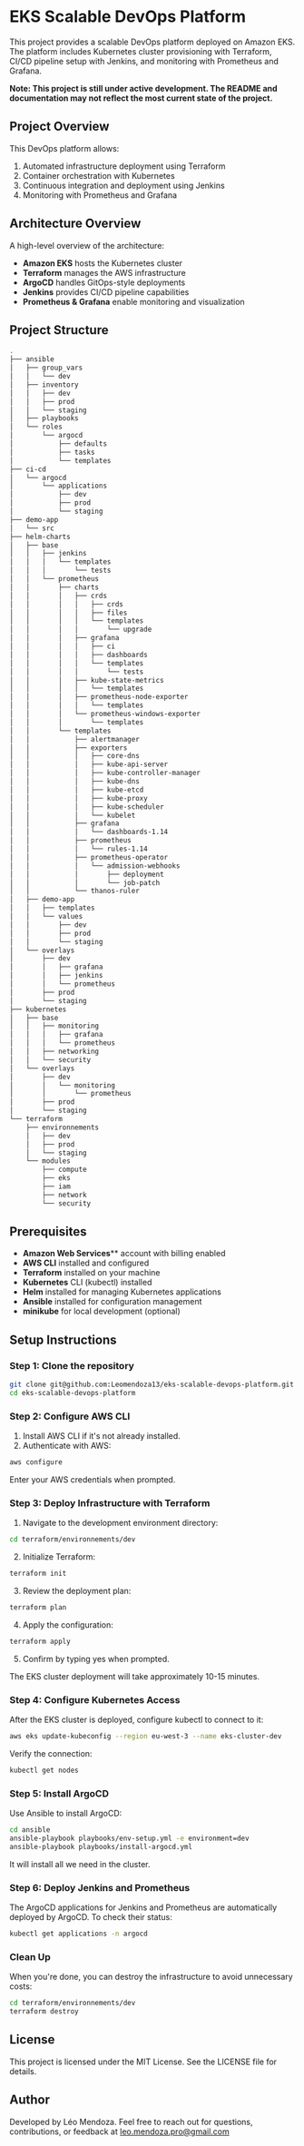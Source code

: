 # EKS Scalable DevOps Platform

This project provides a scalable DevOps platform deployed on Amazon EKS. The platform includes Kubernetes cluster provisioning with Terraform, CI/CD pipeline setup with Jenkins, and monitoring with Prometheus and Grafana.

**Note: This project is still under active development. The README and documentation may not reflect the most current state of the project.**

## Project Overview

This DevOps platform allows:

1. Automated infrastructure deployment using Terraform
2. Container orchestration with Kubernetes
3. Continuous integration and deployment using Jenkins
4. Monitoring with Prometheus and Grafana

## Architecture Overview

A high-level overview of the architecture:

- **Amazon EKS** hosts the Kubernetes cluster
- **Terraform** manages the AWS infrastructure
- **ArgoCD** handles GitOps-style deployments
- **Jenkins** provides CI/CD pipeline capabilities
- **Prometheus & Grafana** enable monitoring and visualization

## Project Structure

```bash
.
├── ansible
│   ├── group_vars
│   │   └── dev
│   ├── inventory
│   │   ├── dev
│   │   ├── prod
│   │   └── staging
│   ├── playbooks
│   └── roles
│       └── argocd
│           ├── defaults
│           ├── tasks
│           └── templates
├── ci-cd
│   └── argocd
│       └── applications
│           ├── dev
│           ├── prod
│           └── staging
├── demo-app
│   └── src
├── helm-charts
│   ├── base
│   │   ├── jenkins
│   │   │   └── templates
│   │   │       └── tests
│   │   └── prometheus
│   │       ├── charts
│   │       │   ├── crds
│   │       │   │   ├── crds
│   │       │   │   ├── files
│   │       │   │   └── templates
│   │       │   │       └── upgrade
│   │       │   ├── grafana
│   │       │   │   ├── ci
│   │       │   │   ├── dashboards
│   │       │   │   └── templates
│   │       │   │       └── tests
│   │       │   ├── kube-state-metrics
│   │       │   │   └── templates
│   │       │   ├── prometheus-node-exporter
│   │       │   │   └── templates
│   │       │   └── prometheus-windows-exporter
│   │       │       └── templates
│   │       └── templates
│   │           ├── alertmanager
│   │           ├── exporters
│   │           │   ├── core-dns
│   │           │   ├── kube-api-server
│   │           │   ├── kube-controller-manager
│   │           │   ├── kube-dns
│   │           │   ├── kube-etcd
│   │           │   ├── kube-proxy
│   │           │   ├── kube-scheduler
│   │           │   └── kubelet
│   │           ├── grafana
│   │           │   └── dashboards-1.14
│   │           ├── prometheus
│   │           │   └── rules-1.14
│   │           ├── prometheus-operator
│   │           │   └── admission-webhooks
│   │           │       ├── deployment
│   │           │       └── job-patch
│   │           └── thanos-ruler
│   ├── demo-app
│   │   ├── templates
│   │   └── values
│   │       ├── dev
│   │       ├── prod
│   │       └── staging
│   └── overlays
│       ├── dev
│       │   ├── grafana
│       │   ├── jenkins
│       │   └── prometheus
│       ├── prod
│       └── staging
├── kubernetes
│   ├── base
│   │   ├── monitoring
│   │   │   ├── grafana
│   │   │   └── prometheus
│   │   ├── networking
│   │   └── security
│   └── overlays
│       ├── dev
│       │   └── monitoring
│       │       └── prometheus
│       ├── prod
│       └── staging
└── terraform
    ├── environnements
    │   ├── dev
    │   ├── prod
    │   └── staging
    └── modules
        ├── compute
        ├── eks
        ├── iam
        ├── network
        └── security
```

## Prerequisites

- **Amazon Web Services**** account with billing enabled
- **AWS CLI** installed and configured
- **Terraform** installed on your machine
- **Kubernetes** CLI (kubectl) installed
- **Helm** installed for managing Kubernetes applications
- **Ansible** installed for configuration management
- **minikube** for local development (optional)

## Setup Instructions

### Step 1: Clone the repository

```bash
git clone git@github.com:Leomendoza13/eks-scalable-devops-platform.git
cd eks-scalable-devops-platform
```

### Step 2: Configure AWS CLI

1. Install AWS CLI if it's not already installed.
2. Authenticate with AWS:

```bash
aws configure
```

Enter your AWS credentials when prompted.

### Step 3: Deploy Infrastructure with Terraform

1. Navigate to the development environment directory:

```bash
cd terraform/environnements/dev
```

2. Initialize Terraform:

```bash
terraform init
```

3. Review the deployment plan:

```bash
terraform plan
```

4. Apply the configuration:

```bash
terraform apply
```

5. Confirm by typing yes when prompted.

The EKS cluster deployment will take approximately 10-15 minutes.

### Step 4: Configure Kubernetes Access

After the EKS cluster is deployed, configure kubectl to connect to it:

```bash
aws eks update-kubeconfig --region eu-west-3 --name eks-cluster-dev
```

Verify the connection:

```bash
kubectl get nodes
```

### Step 5: Install ArgoCD

Use Ansible to install ArgoCD:

```bash
cd ansible
ansible-playbook playbooks/env-setup.yml -e environment=dev
ansible-playbook playbooks/install-argocd.yml
```

It will install all we need in the cluster.

### Step 6: Deploy Jenkins and Prometheus

The ArgoCD applications for Jenkins and Prometheus are automatically deployed by ArgoCD.
To check their status:

```bash
kubectl get applications -n argocd
```

### Clean Up

When you're done, you can destroy the infrastructure to avoid unnecessary costs:

```bash
cd terraform/environnements/dev
terraform destroy
```

## License

This project is licensed under the MIT License. See the LICENSE file for details.

## Author

Developed by Léo Mendoza. Feel free to reach out for questions, contributions, or feedback at leo.mendoza.pro@gmail.com